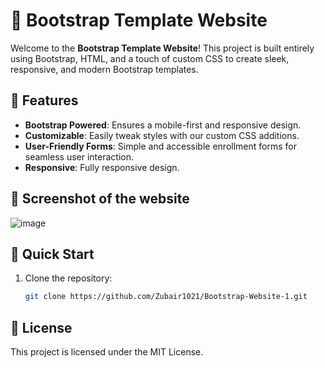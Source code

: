 # 📧 Bootstrap Template Website

Welcome to the **Bootstrap Template Website**! This project is built entirely using Bootstrap, HTML, and a touch of custom CSS to create sleek, responsive, and modern Bootstrap templates.

## 🎨 Features
- **Bootstrap Powered**: Ensures a mobile-first and responsive design.
- **Customizable**: Easily tweak styles with our custom CSS additions.
- **User-Friendly Forms**: Simple and accessible enrollment forms for seamless user interaction.
- **Responsive**: Fully responsive design.

## 📸 Screenshot of the website
![image](https://github.com/user-attachments/assets/6a18cc88-6491-4e1e-8f87-70e777db4cef)


## 🚀 Quick Start
1. Clone the repository:
   ```bash
   git clone https://github.com/Zubair1021/Bootstrap-Website-1.git

## 📄 License
This project is licensed under the MIT License.
